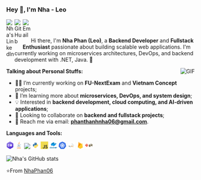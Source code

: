 ### Hey 👋, I'm Nha - Leo

<a href="https://www.linkedin.com/in/NhaPhan06/">
  <img align="left" alt="Nha's LinkedIn" width="22px" src="https://upload.wikimedia.org/wikipedia/commons/c/c9/Linkedin.svg" />
</a>
<a href="https://github.com/NhaPhan06">
  <img align="left" alt="GitHub" width="22px" src="https://upload.wikimedia.org/wikipedia/commons/9/91/Octicons-mark-github.svg" />
</a>
<a href="mailto:phanthanhnha06@gmail.com">
  <img align="left" alt="Email" width="22px" src="https://upload.wikimedia.org/wikipedia/commons/7/7e/Gmail_icon_%282020%29.svg" />
</a>


<br />
<br />

Hi there, I'm **Nha Phan (Leo)**, a **Backend Developer** and **Fullstack Enthusiast** passionate about building scalable web applications. I'm currently working on microservices architectures, DevOps, and backend development with .NET, Java. 🚀

  <img align="right" alt="GIF" src="https://i.pinimg.com/originals/e4/26/70/e426702edf874b181aced1e2fa5c6cde.gif" />

**Talking about Personal Stuffs:**

- 👨‍💻 I’m currently working on **FU-NextExam** and **Vietnam Concept** projects;
- 🌱 I’m learning more about **microservices, DevOps, and system design**;
- 💡 Interested in **backend development, cloud computing, and AI-driven applications**;
- 💼 Looking to collaborate on **backend and fullstack projects**;
- 📧 Reach me via email: **phanthanhnha06@gmail.com**.


**Languages and Tools:**  

<code><img height="20" src="https://raw.githubusercontent.com/github/explore/80688e429a7d4ef2fca1e82350fe8e3517d3494d/topics/csharp/csharp.png"></code>
<code><img height="20" src="https://raw.githubusercontent.com/github/explore/80688e429a7d4ef2fca1e82350fe8e3517d3494d/topics/java/java.png"></code>
<code><img height="20" src="https://raw.githubusercontent.com/github/explore/80688e429a7d4ef2fca1e82350fe8e3517d3494d/topics/golang/golang.png"></code>
<code><img height="20" src="https://raw.githubusercontent.com/github/explore/80688e429a7d4ef2fca1e82350fe8e3517d3494d/topics/python/python.png"></code>
<code><img height="20" src="https://raw.githubusercontent.com/github/explore/80688e429a7d4ef2fca1e82350fe8e3517d3494d/topics/javascript/javascript.png"></code>
<code><img height="20" src="https://raw.githubusercontent.com/github/explore/80688e429a7d4ef2fca1e82350fe8e3517d3494d/topics/docker/docker.png"></code>
<code><img height="20" src="https://raw.githubusercontent.com/github/explore/80688e429a7d4ef2fca1e82350fe8e3517d3494d/topics/kubernetes/kubernetes.png"></code>
<code><img height="20" src="https://raw.githubusercontent.com/github/explore/80688e429a7d4ef2fca1e82350fe8e3517d3494d/topics/mysql/mysql.png"></code>
<code><img height="20" src="https://raw.githubusercontent.com/github/explore/80688e429a7d4ef2fca1e82350fe8e3517d3494d/topics/firebase/firebase.png"></code>
<code><img height="20" src="https://raw.githubusercontent.com/github/explore/80688e429a7d4ef2fca1e82350fe8e3517d3494d/topics/git/git.png"></code>

![Nha's GitHub stats](https://github-readme-stats.vercel.app/api?username=NhaPhan06&show_icons=true&hide_border=true)
 
 ⭐️From [NhaPhan06](https://github.com/NhaPhan06)







